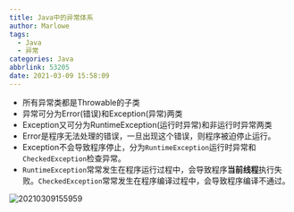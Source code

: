 ```yaml
---
title: Java中的异常体系
author: Marlowe
tags:
  - Java
  - 异常
categories: Java
abbrlink: 53205
date: 2021-03-09 15:58:09
---
```


<!--more-->

* 所有异常类都是Throwable的子类
* 异常可分为Error(错误)和Exception(异常)两类
* Exception又可分为RuntimeException(运行时异常)和非运行时异常两类
* Error是程序无法处理的错误，一旦出现这个错误，则程序被迫停止运行。
* Exception不会导致程序停止，分为`RuntimeException`运行时异常和`CheckedException`检查异常。
* `RuntimeException`常常发生在程序运行过程中，会导致程序**当前线程**执行失败。`CheckedException`常常发生在程序编译过程中，会导致程序编译不通过。

![20210309155959](http://marlowe.oss-cn-beijing.aliyuncs.com/img/20210309155959.png)